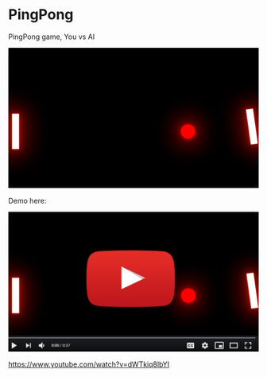 # PingPong
PingPong game, You vs AI

![PingPongGame](ReadmeImages/ScreenShot.png?raw=true "PingPong Game")


Demo here:


[![PingPongYoutube](ReadmeImages/YTLink.PNG)](https://www.youtube.com/watch?v=dWTkiq8lbYI?raw=true "Go to Youtube")



https://www.youtube.com/watch?v=dWTkiq8lbYI

